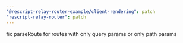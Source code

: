 ```yaml
---
"@rescript-relay-router-example/client-rendering": patch
"rescript-relay-router": patch
---
```


fix parseRoute for routes with only query params or only path params
